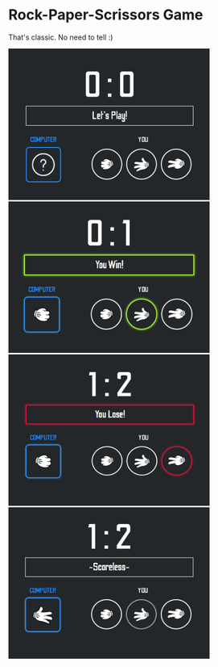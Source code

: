 # Rock-Paper-Scrissors Game

That's classic. No need to tell :)

<img src="beginning.jpg" width="400" height="300">
<img src="win.jpg" width="400" height="300">
<img src="lose.jpg" width="400" height="300">
<img src="scoreless.jpg" width="400" height="300">